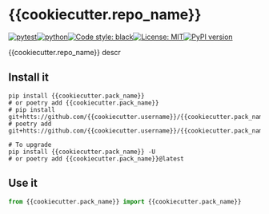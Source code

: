 # {{cookiecutter.repo_name}}
[![pytest](https://github.com/{{cookiecutter.username}}/{{cookiecutter.repo_name}}/actions/workflows/routine-tests.yml/badge.svg)](https://github.com/{{cookiecutter.username}}/{{cookiecutter.repo_name}}/actions)[![python](https://img.shields.io/static/v1?label=python+&message=3.7%2B&color=blue)](https://www.python.org/downloads/)[![Code style: black](https://img.shields.io/badge/code%20style-black-000000.svg)](https://github.com/psf/black)[![License: MIT](https://img.shields.io/badge/License-MIT-yellow.svg)](https://opensource.org/licenses/MIT)[![PyPI version](https://badge.fury.io/py/{{cookiecutter.pack_name}}.svg)](https://badge.fury.io/py/{{cookiecutter.pack_name}})

{{cookiecutter.repo_name}} descr

## Install it

```shell
pip install {{cookiecutter.pack_name}}
# or poetry add {{cookiecutter.pack_name}}
# pip install git+htts://github.com/{{cookiecutter.username}}/{{cookiecutter.pack_name}}
# poetry add git+htts://github.com/{{cookiecutter.username}}/{{cookiecutter.pack_name}}

# To upgrade
pip install {{cookiecutter.pack_name}} -U
# or poetry add {{cookiecutter.pack_name}}@latest
```

## Use it
```python
from {{cookiecutter.pack_name}} import {{cookiecutter.pack_name}}

```
